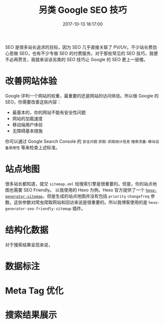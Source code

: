 ﻿---
title: 另类 Google SEO 技巧
tags:
  - SEO
  - Google
categories:
  - 分享镜
date: 2017-10-13 18:17:00
updated: 2017-10-13 18:17:00
---

SEO 是很多站长追求的目标，因为 SEO 几乎直接关联了 PV/UV。不少站长费劲心思做 SEO，也有不少专做 SEO 的付费服务。对于那些常见的 SEO 技巧，我便不必再赘言，我就来谈谈另类的 SEO 技巧让 Google 的 SEO 更上一层楼。

<!-- more -->

# 改善网站体验

Google 评判一个网站的权重，最重要的还是网站的访问体验。所以做 Google 的 SEO，你需要改善这些内容：

- 最基本的，你的网站不能有安全性问题
- 网站的加载速度
- 移动端用户体验
- 无障碍基本措施

你可以通过 Google Search Console 的 `安全问题` `抓取-抓取统计信息` `搜索流量-移动设备易用性` 等来检查上述标准。

# 站点地图

很多站长都知道，提交 `sitemap.xml` 给搜索引擎是很重要的。但是，你的站点地图也需要 SEO Friendly。
以我使用的 Hexo 为例。Hexo 官方提供了一个 [`hexo-generator-sitemap`](https://github.com/hexojs/hexo-generator-sitemap)，但是生成的站点地图并没有包括 `priority` `changefreq` 参数。这些参数对爬虫爬取网站和回访来说是很重要的。所以我博客使用的是 `hexo-generator-seo-friendly-sitemap` 插件。

# 结构化数据

对于搜索结果呈现来说，

# 数据标注



# Meta Tag 优化

# 搜索结果展示
